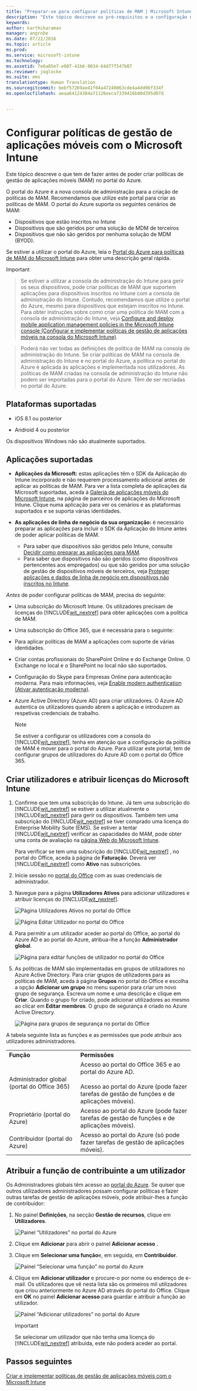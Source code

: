 ```yaml
---
title: "Preparar-se para configurar políticas de MAM | Microsoft Intune"
description: "Este tópico descreve os pré-requisitos e a configuração de utilizadores antes de poder criar políticas de gestão de aplicações móveis."
keywords: 
author: karthikaraman
manager: angrobe
ms.date: 07/22/2016
ms.topic: article
ms.prod: 
ms.service: microsoft-intune
ms.technology: 
ms.assetid: 7e6a85e7-e007-41b6-9034-64d77f547b87
ms.reviewer: joglocke
ms.suite: ems
translationtype: Human Translation
ms.sourcegitcommit: bebf57269ae41f04a47240063cde4a4dd0bf334f
ms.openlocfilehash: aeaa64124384a71126eeca7339416b80d395d07d


---
```


# Configurar políticas de gestão de aplicações móveis com o Microsoft Intune
Este tópico descreve o que tem de fazer antes de poder criar políticas de gestão de aplicações móveis (MAM) no portal do Azure.

O portal do Azure é a nova consola de administração para a criação de políticas de MAM. Recomendamos que utilize este portal para criar as políticas de MAM. O portal do Azure suporta os seguintes cenários de MAM:
- Dispositivos que estão inscritos no Intune
- Dispositivos que são geridos por uma solução de MDM de terceiros
- Dispositivos que não são geridos por nenhuma solução de MDM (BYOD).

Se estiver a utilizar o portal do Azure, leia o [Portal do Azure para políticas de MAM do Microsoft Intune](azure-portal-for-microsoft-intune-mam-policies.md) para obter uma descrição geral rápida.

>[!IMPORTANT]

> Se estiver a utilizar a consola de administração do Intune para gerir os seus dispositivos, pode criar políticas de MAM que suportem aplicações para dispositivos inscritos no Intune com a consola de administração do Intune. Contudo, recomendamos que utilize o portal do Azure, mesmo para dispositivos que estejam inscritos no Intune. Para obter instruções sobre como criar uma política de MAM com a consola de administração do Intune, veja [Configure and deploy mobile application management policies in the Microsoft Intune console (Configurar e implementar políticas de gestão de aplicações móveis na consola do Microsoft Intune)](configure-and-deploy-mobile-application-management-policies-in-the-microsoft-intune-console.md).

> Poderá não ver todas as definições de política de MAM na consola de administração do Intune. Se criar políticas de MAM na consola de administração do Intune e no portal do Azure, a política no portal do Azure é aplicada às aplicações e implementada nos utilizadores.
> As políticas de MAM criadas na consola de administração do Intune não podem ser importadas para o portal do Azure.  Têm de ser recriadas no portal do Azure.


##  Plataformas suportadas
- iOS 8.1 ou posterior

- Android 4 ou posterior

Os dispositivos Windows não são atualmente suportados.
##  Aplicações suportadas
* **Aplicações da Microsoft:** estas aplicações têm o SDK da Aplicação do Intune incorporado e não requerem processamento adicional antes de aplicar as políticas de MAM.
Para ver a lista completa de aplicações da Microsoft suportadas, aceda à [Galeria de aplicações móveis do Microsoft Intune](https://www.microsoft.com/en-us/server-cloud/products/microsoft-intune/partners.aspx), na página de parceiros de aplicações do Microsoft Intune. Clique numa aplicação para ver os cenários e as plataformas suportados e se suporta várias identidades.
* **As aplicações de linha de negócio da sua organização:** é necessário preparar as aplicações para incluir o SDK da Aplicação do Intune antes de poder aplicar políticas de MAM.

  * Para saber que dispositivos são geridos pelo Intune, consulte [Decidir como preparar as aplicações para MAM](decide-how-to-prepare-apps-for-mobile-application-management-with-microsoft-intune.md).
  * Para saber que dispositivos não são geridos (como dispositivos pertencentes aos empregados) ou que são geridos por uma solução de gestão de dispositivos móveis de terceiros, veja [Proteger aplicações e dados de linha de negócio em dispositivos não inscritos no Intune](protect-line-of-business-apps-and-data-on-devices-not-enrolled-in-microsoft-intune.md).

*Antes* de poder configurar políticas de MAM, precisa do seguinte:

-   Uma subscrição do Microsoft Intune.    Os utilizadores precisam de licenças do [!INCLUDE[wit_nextref](../includes/wit_nextref_md.md)] para obter aplicações com a política de MAM.

-   Uma subscrição do Office 365, que é necessária para o seguinte:
  - Para aplicar políticas de MAM a aplicações com suporte de várias identidades.
  - Criar contas profissionais do SharePoint Online e do Exchange Online. O Exchange no local e o SharePoint no local não são suportados.
-   Configuração do Skype para Empresas Online para autenticação moderna. Para mais informações, veja [Enable modern authentication (Ativar autenticação moderna)](http://social.technet.microsoft.com/wiki/contents/articles/34339.skype-for-business-online-enable-your-tenant-for-modern-authentication.aspx).


- Azure Active Directory (Azure AD) para criar utilizadores. O Azure AD autentica os utilizadores quando abrem a aplicação e introduzem as respetivas credenciais de trabalho.

    > [!NOTE]
    > Se estiver a configurar os utilizadores com a consola do [!INCLUDE[wit_nextref](../includes/wit_nextref_md.md)], tenha em atenção que a configuração da política de MAM é mover para o portal do Azure. Para utilizar este portal, tem de configurar grupos de utilizadores do Azure AD com o portal do Office 365.


## Criar utilizadores e atribuir licenças do Microsoft Intune

1. Confirme que tem uma subscrição do Intune. Já tem uma subscrição do [!INCLUDE[wit_nextref](../includes/wit_nextref_md.md)] se estiver a utilizar atualmente o [!INCLUDE[wit_nextref](../includes/wit_nextref_md.md)] para gerir os dispositivos.  Também tem uma subscrição do [!INCLUDE[wit_nextref](../includes/wit_nextref_md.md)] se tiver comprado uma licença do Enterprise Mobility Suite (EMS). Se estiver a tentar [!INCLUDE[wit_nextref](../includes/wit_nextref_md.md)] verificar as capacidades do MAM, pode obter uma conta de avaliação na [página Web do Microsoft Intune](http://www.microsoft.com/en-us/server-cloud/products/microsoft-intune/).

    Para verificar se tem uma subscrição do [!INCLUDE[wit_nextref](../includes/wit_nextref_md.md)] , no portal do Office, aceda à página de **Faturação**.  Deverá ver [!INCLUDE[wit_nextref](../includes/wit_nextref_md.md)] como **Ativo** nas subscrições.

2.  Inicie sessão no [portal do Office](http://portal.office.com) com as suas credenciais de administrador.

3.  Navegue para a página **Utilizadores Ativos** para adicionar utilizadores e atribuir licenças do [!INCLUDE[wit_nextref](../includes/wit_nextref_md.md)].

    ![Página Utilizadores Ativos no portal do Office](../media/AppManagement/OfficePortal_AddUsers.png)

    ![Página Editar Utilizador no portal do Office](../media/AppManagement/OfficePortal_AssignLicenses.png)

4.  Para permitir a um utilizador aceder ao portal do Office, ao portal do Azure AD e ao portal do Azure, atribua-lhe a função **Administrador global**.

    ![Página para editar funções de utilizador no portal do Office](../media/AppManagement/OfficePortal_AddRoletoUser.png)

5.  As políticas de MAM são implementadas em grupos de utilizadores no Azure Active Directory. Para criar grupos de utilizadores para as políticas de MAM, aceda à página **Grupos** no portal do Office e escolha a opção **Adicionar um grupo** no menu superior para criar um novo grupo de segurança.  Escreva um nome e uma descrição e clique em **Criar**. Quando o grupo for criado, pode adicionar utilizadores ao mesmo ao clicar em **Editar membros**. O grupo de segurança é criado no Azure Active Directory.

    ![Página para grupos de segurança no portal do Office](../media/AppManagement/OfficePortal_CreateGroups.png)

A tabela seguinte lista as funções e as permissões que pode atribuir aos utilizadores administradores.

|||
|--|----|
|**Função**|**Permissões**|
|Administrador global (portal do Office 365)|Acesso ao portal do Office 365 e ao portal do Azure AD.<br /><br />Acesso ao portal do Azure (pode fazer tarefas de gestão de funções e de aplicações móveis).|
|Proprietário (portal do Azure)|Acesso ao portal do Azure (pode fazer tarefas de gestão de funções e de aplicações móveis).|
|Contribuidor (portal do Azure)|Acesso ao portal do Azure (só pode fazer tarefas de gestão de aplicações móveis).|

## Atribuir a função de contribuinte a um utilizador

Os Administradores globais têm acesso ao [portal do Azure](https://portal.azure.com).  Se quiser que outros utilizadores administradores possam configurar políticas e fazer outras tarefas de gestão de aplicações móveis, pode atribuir-lhes a função de contribuidor:


1.  No painel **Definições**, na secção **Gestão de recursos**, clique em **Utilizadores**.

    ![Painel “Utilizadores” no portal do Azure](../media/AppManagement/AzurePortal_MAM_AddUsers.png)

2.  Clique em **Adicionar** para abrir o painel **Adicionar acesso** .

3.  Clique em **Selecionar uma função**e, em seguida, em **Contribuidor**.

    ![Painel “Selecionar uma função” no portal do Azure](../media/AppManagement/AzurePortal_MAM_AddRole.png)

4.  Clique em **Adicionar utilizador** e procure-o por nome ou endereço de e-mail. Os utilizadores que vê nesta lista são os primeiros mil utilizadores que criou anteriormente no Azure AD através do portal do Office. Clique em **OK** no painel **Adicionar acesso** para guardar e atribuir a função ao utilizador.

    ![Painel “Adicionar utilizadores” no portal do Azure](../media/AppManagement/AzurePortal_MAM_AddusertoRole.png)

    > [!IMPORTANT]
    > Se selecionar um utilizador que não tenha uma licença do [!INCLUDE[wit_nextref](../includes/wit_nextref_md.md)] atribuída, este não poderá aceder ao portal.

## Passos seguintes
[Criar e implementar políticas de gestão de aplicações móveis com o Microsoft Intune](create-and-deploy-mobile-app-management-policies-with-microsoft-intune.md)



<!--HONumber=Aug16_HO1-->



